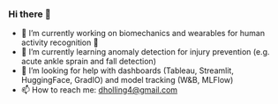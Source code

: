 ### Hi there 👋

- 🔭 I’m currently working on biomechanics and wearables for human activity recognition 🏃
- 🧠 I’m currently learning anomaly detection for injury prevention (e.g. acute ankle sprain and fall detection)
- 🤝 I’m looking for help with dashboards (Tableau, Streamlit, HuggingFace, GradIO) and model tracking (W&B, MLFlow)
- 📫 How to reach me: dholling4@gmail.com

